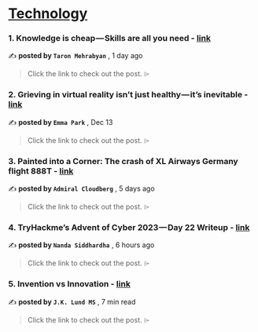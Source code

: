 
<h1><a href=https://medium.com/tag/technology/recommended target="_blank" rel="noopener noreferrer">Technology</a></h1>
<h3>1. Knowledge is cheap — Skills are all you need - <a href=https://medium.com/@taron.mehrabyan/knowledge-is-cheap-skills-are-all-you-need-5f5effec0847?source=tag_recommended_feed---------0-84----------technology----------6e706baa_11a9_4755_9a27_6f1ca902f610------- target="_blank" rel="noopener noreferrer">link</a></h3>

✍️ **posted by `Taron Mehrabyan`** <date> , 1 day ago</date>

<blockquote>Click the link to check out the post. ⌲</blockquote>

<h3>2. Grieving in virtual reality isn’t just healthy — it’s inevitable - <a href=https://medium.com/@emmkthrnprk/grieving-in-virtual-reality-isnt-just-healthy-it-s-inevitable-ee027044e53e?source=tag_recommended_feed---------1-107----------technology----------6e706baa_11a9_4755_9a27_6f1ca902f610------- target="_blank" rel="noopener noreferrer">link</a></h3>

✍️ **posted by `Emma Park`** <date> , Dec 13</date>

<blockquote>Click the link to check out the post. ⌲</blockquote>

<h3>3. Painted into a Corner: The crash of XL Airways Germany flight 888T - <a href=https://medium.com/@admiralcloudberg/painted-into-a-corner-the-crash-of-xl-airways-germany-flight-888t-04257538ac3b?source=tag_recommended_feed---------2-85----------technology----------6e706baa_11a9_4755_9a27_6f1ca902f610------- target="_blank" rel="noopener noreferrer">link</a></h3>

✍️ **posted by `Admiral Cloudberg`** <date> , 5 days ago</date>

<blockquote>Click the link to check out the post. ⌲</blockquote>

<h3>4. TryHackme’s Advent of Cyber 2023 — Day 22 Writeup - <a href=https://medium.com/@nandasiddhardha/tryhackmes-advent-of-cyber-2023-day-22-writeup-2e7273273df4?source=tag_recommended_feed---------3-84----------technology----------6e706baa_11a9_4755_9a27_6f1ca902f610------- target="_blank" rel="noopener noreferrer">link</a></h3>

✍️ **posted by `Nanda Siddhardha`** <date> , 6 hours ago</date>

<blockquote>Click the link to check out the post. ⌲</blockquote>

<h3>5. Invention vs Innovation - <a href=https://medium.com/@jk-lund/invention-vs-innovation-a028a0dbb55c?source=tag_recommended_feed---------4-107----------technology----------6e706baa_11a9_4755_9a27_6f1ca902f610------- target="_blank" rel="noopener noreferrer">link</a></h3>

✍️ **posted by `J.K. Lund MS`** <date> , 7 min read</date>

<blockquote>Click the link to check out the post. ⌲</blockquote>

